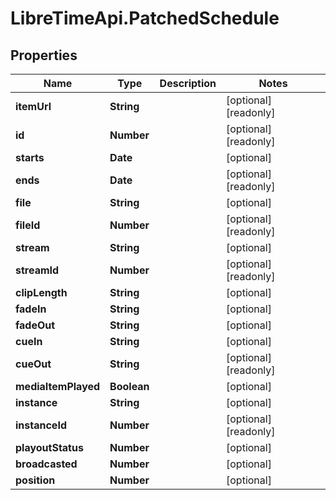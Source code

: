 # LibreTimeApi.PatchedSchedule

## Properties

Name | Type | Description | Notes
------------ | ------------- | ------------- | -------------
**itemUrl** | **String** |  | [optional] [readonly] 
**id** | **Number** |  | [optional] [readonly] 
**starts** | **Date** |  | [optional] 
**ends** | **Date** |  | [optional] [readonly] 
**file** | **String** |  | [optional] 
**fileId** | **Number** |  | [optional] [readonly] 
**stream** | **String** |  | [optional] 
**streamId** | **Number** |  | [optional] [readonly] 
**clipLength** | **String** |  | [optional] 
**fadeIn** | **String** |  | [optional] 
**fadeOut** | **String** |  | [optional] 
**cueIn** | **String** |  | [optional] 
**cueOut** | **String** |  | [optional] [readonly] 
**mediaItemPlayed** | **Boolean** |  | [optional] 
**instance** | **String** |  | [optional] 
**instanceId** | **Number** |  | [optional] [readonly] 
**playoutStatus** | **Number** |  | [optional] 
**broadcasted** | **Number** |  | [optional] 
**position** | **Number** |  | [optional] 


